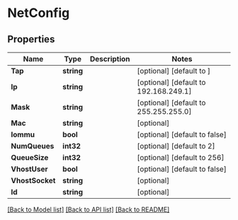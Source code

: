 # NetConfig

## Properties

Name | Type | Description | Notes
------------ | ------------- | ------------- | -------------
**Tap** | **string** |  | [optional] [default to ]
**Ip** | **string** |  | [optional] [default to 192.168.249.1]
**Mask** | **string** |  | [optional] [default to 255.255.255.0]
**Mac** | **string** |  | [optional] 
**Iommu** | **bool** |  | [optional] [default to false]
**NumQueues** | **int32** |  | [optional] [default to 2]
**QueueSize** | **int32** |  | [optional] [default to 256]
**VhostUser** | **bool** |  | [optional] [default to false]
**VhostSocket** | **string** |  | [optional] 
**Id** | **string** |  | [optional]

[[Back to Model list]](../README.md#documentation-for-models) [[Back to API list]](../README.md#documentation-for-api-endpoints) [[Back to README]](../README.md)



